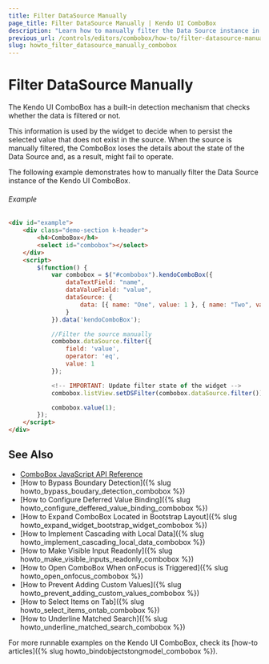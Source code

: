 ```yaml
---
title: Filter DataSource Manually
page_title: Filter DataSource Manually | Kendo UI ComboBox
description: "Learn how to manually filter the Data Source instance in a Kendo UI ComboBox widget."
previous_url: /controls/editors/combobox/how-to/filter-datasource-manually
slug: howto_filter_datasource_manually_combobox
---
```


# Filter DataSource Manually

The Kendo UI ComboBox has a built-in detection mechanism that checks whether the data is filtered or not.

This information is used by the widget to decide when to persist the selected value that does not exist in the source. When the source is manually filtered, the ComboBox loses the details about the state of the Data Source and, as a result, might fail to operate.

The following example demonstrates how to manually filter the Data Source instance of the Kendo UI ComboBox.

###### Example

```html
<div id="example">
    <div class="demo-section k-header">
        <h4>ComboBox</h4>
        <select id="combobox"></select>
    </div>
    <script>
        $(function() {
            var combobox = $("#combobox").kendoComboBox({
                dataTextField: "name",
                dataValueField: "value",
                dataSource: {
                    data: [{ name: "One", value: 1 }, { name: "Two", value: 2 }]
                }
            }).data('kendoComboBox');

            //Filter the source manually
            combobox.dataSource.filter({
                field: 'value',
                operator: 'eq',
                value: 1
            });

            <!-- IMPORTANT: Update filter state of the widget -->
            combobox.listView.setDSFilter(combobox.dataSource.filter());

            combobox.value(1);
        });
    </script>
</div>
```

## See Also

* [ComboBox JavaScript API Reference](/api/javascript/ui/combobox)
* [How to Bypass Boundary Detection]({% slug howto_bypass_boudary_detection_combobox %})
* [How to Configure Deferred Value Binding]({% slug howto_configure_deffered_value_binding_combobox %})
* [How to Expand ComboBox Located in Bootstrap Layout]({% slug howto_expand_widget_bootstrap_widget_combobox %})
* [How to Implement Cascading with Local Data]({% slug howto_implement_cascading_local_data_combobox %})
* [How to Make Visible Input Readonly]({% slug howto_make_visible_inputs_readonly_combobox %})
* [How to Open ComboBox When onFocus is Triggered]({% slug howto_open_onfocus_combobox %})
* [How to Prevent Adding Custom Values]({% slug howto_prevent_adding_custom_values_combobox %})
* [How to Select Items on Tab]({% slug howto_select_items_ontab_combobox %})
* [How to Underline Matched Search]({% slug howto_underline_matched_search_combobox %})

For more runnable examples on the Kendo UI ComboBox, check its [how-to articles]({% slug howto_bindobjectstongmodel_combobox %}).
